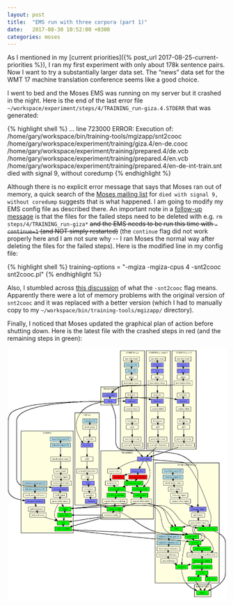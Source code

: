 ```yaml
---
layout: post
title:  "EMS run with three corpora (part 1)"
date:   2017-08-30 10:52:00 +0300
categories: moses
---
```


As I mentioned in my [current priorities]({% post_url 2017-08-25-current-priorities %}), I ran my first experiment with only about 178k sentence pairs. Now I want to try a substantially larger data set. The “news” data set for the WMT 17 machine translation conference seems like a good choice.

I went to bed and the Moses EMS was running on my server but it crashed in the night. Here is the end of the last error file `~/workspace/experiment/steps/4/TRAINING_run-giza.4.STDERR` that was generated:

{% highlight shell %}
...
line 723000
ERROR: Execution of: /home/gary/workspace/bin/training-tools/mgizapp/snt2cooc /home/gary/workspace/experiment/training/giza.4/en-de.cooc /home/gary/workspace/experiment/training/prepared.4/de.vcb /home/gary/workspace/experiment/training/prepared.4/en.vcb /home/gary/workspace/experiment/training/prepared.4/en-de-int-train.snt
  died with signal 9, without coredump
{% endhighlight %}

Although there is no explicit error message that says that Moses ran out of memory, a quick search of the [Moses mailing list](https://www.mail-archive.com/moses-support@mit.edu/msg13307.html) for `died with signal 9, without coredump` suggests that is what happened. I am going to modify my EMS config file as described there. An important note in a [follow-up message](https://www.mail-archive.com/moses-support@mit.edu/msg13308.html) is that the files for the failed steps need to be deleted with e.g. `rm steps/4/TRAINING_run-giza*` ~~and the EMS needs to be run this time with `-continue=1` (and NOT simply restarted)~~ (the `continue` flag did not work properly here and I am not sure why -- I ran Moses the normal way after deleting the files for the failed steps). Here is the modified line in my config file:

{% highlight shell %}
training-options = "-mgiza -mgiza-cpus 4 -snt2cooc snt2cooc.pl"
{% endhighlight %}

Also, I stumbled across [this discussion](https://www.mail-archive.com/moses-support@mit.edu/msg06113.html) of what the `-snt2cooc` flag means. Apparently there were a lot of memory problems with the original version of `snt2cooc` and it was replaced with a better version (which I had to manually copy to my `~/workspace/bin/training-tools/mgizapp/` directory).

Finally, I noticed that Moses updated the graphical plan of action before shutting down. Here is the latest file with the crashed steps in red (and the remaining steps in green):

![Moses graphical plan of action 'graph.4.png'](/assets/img/graph.4.png)


